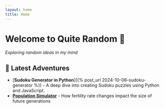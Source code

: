 ```yaml
---
layout: home
title: Home
---
```


# Welcome to Quite Random 🎲

_Exploring random ideas in my mind_


## 🚀 Latest Adventures

- [**Sudoku Generator in Python**]({% post_url 2024-10-06-sudoku-generator %}) - A deep dive into creating Sudoku puzzles using Python and JavaScript.
- [**Population Simulator**](#) - How fertility rate changes impact the size of future generations

